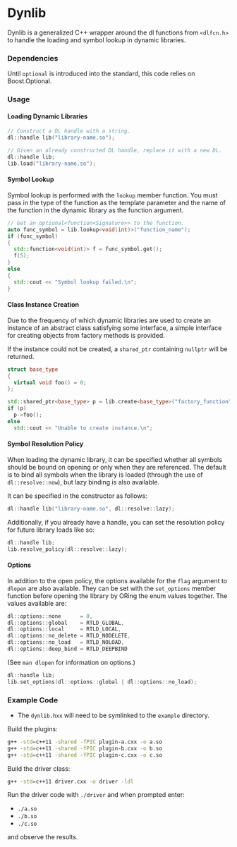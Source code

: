 # Dynlib

Dynlib is a generalized C++ wrapper around the dl functions
from `<dlfcn.h>` to handle the loading and symbol lookup in dynamic
libraries.

### Dependencies

Until `optional` is introduced into the standard, this code relies on
Boost.Optional.

### Usage

#### Loading Dynamic Libraries

```cpp
// Construct a DL handle with a string.
dl::handle lib("library-name.so");

// Given an already constructed DL handle, replace it with a new DL.
dl::handle lib;
lib.load("library-name.so");
```

#### Symbol Lookup

Symbol lookup is performed with the `lookup` member function. You must
pass in the type of the function as the template parameter and the name
of the function in the dynamic library as the function argument.

```cpp
// Get an optional<function<Signature>> to the function.
auto func_symbol = lib.lookup<void(int)>("function_name");
if (func_symbol)
{
  std::function<void(int)> f = func_symbol.get();
  f(5);
}
else
{
  std::cout << "Symbol lookup failed.\n";
}
```

#### Class Instance Creation

Due to the frequency of which dynamic libraries are used to create an
instance of an abstract class satisfying some interface, a simple interface
for creating objects from factory methods is provided.

If the instance could not be created, a `shared_ptr` containing
`nullptr` will be returned.

```cpp
struct base_type
{
  virtual void foo() = 0;
};

std::shared_ptr<base_type> p = lib.create<base_type>("factory_function");
if (p)
  p->foo();
else
  std::cout << "Unable to create instance.\n";
```

#### Symbol Resolution Policy

When loading the dynamic library, it can be specified whether all symbols
should be bound on opening or only when they are referenced. The
default is to bind all symbols when the library is loaded (through the
use of `dl::resolve::now`), but lazy binding is also available.

It can be specified in the constructor as follows:

```cpp
dl::handle lib("library-name.so", dl::resolve::lazy);

```

Additionally, if you already have a handle, you can set the resolution
policy for future library loads like so:

```cpp
dl::handle lib;
lib.resolve_policy(dl::resolve::lazy);
```

#### Options

In addition to the open policy, the options available for the `flag`
argument to `dlopen` are also available. They can be set with the
`set_options` member function before opening the library by ORing the
enum values together. The values available are:

```cpp
dl::options::none      = 0,
dl::options::global    = RTLD_GLOBAL,
dl::options::local     = RTLD_LOCAL,
dl::options::no_delete = RTLD_NODELETE,
dl::options::no_load   = RTLD_NOLOAD,
dl::options::deep_bind = RTLD_DEEPBIND
```

(See `man dlopen` for information on options.)

```cpp
dl::handle lib;
lib.set_options(dl::options::global | dl::options::no_load);
```

### Example Code

- The `dynlib.hxx` will need to be symlinked to the `example` directory.

Build the plugins:

```bash
g++ -std=c++11 -shared -fPIC plugin-a.cxx -o a.so
g++ -std=c++11 -shared -fPIC plugin-b.cxx -o b.so
g++ -std=c++11 -shared -fPIC plugin-c.cxx -o c.so
```

Build the driver class:

```bash
g++ -std=c++11 driver.cxx -o driver -ldl
```

Run the driver code with `./driver` and when prompted enter:

- `./a.so`
- `./b.so`
- `./c.so`

and observe the results.
